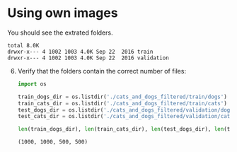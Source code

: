 # Using own images

You should see the extrated folders.
  ```
  total 8.0K
  drwxr-x--- 4 1002 1003 4.0K Sep 22  2016 train
  drwxr-x--- 4 1002 1003 4.0K Sep 22  2016 validation
  ```

6.  Verify that the folders contain the correct number of files:
    ```py
    import os

    train_dogs_dir = os.listdir('./cats_and_dogs_filtered/train/dogs')
    train_cats_dir = os.listdir('./cats_and_dogs_filtered/train/cats')
    test_dogs_dir = os.listdir('./cats_and_dogs_filtered/validation/dogs')
    test_cats_dir = os.listdir('./cats_and_dogs_filtered/validation/cats')

    len(train_dogs_dir), len(train_cats_dir), len(test_dogs_dir), len(test_cats_dir)
    ```

    ```
    (1000, 1000, 500, 500)
    ```